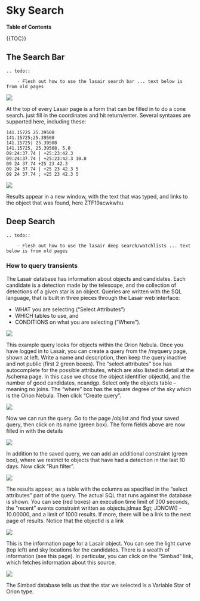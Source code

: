 # Sky Search

**Table of Contents**

{{TOC}}

## The Search Bar

```eval_rst
.. todo::

    - Flesh out how to use the lasair search bar ... text below is from old pages
```

[![](https://lasair-ztf.lsst.ac.uk/lasair/static/cookbook/conesearch/fig1.png)](https://lasair-ztf.lsst.ac.uk/lasair/static/cookbook/conesearch/fig1.png)

At the top of every Lasair page is a form that can be filled in to do a cone search. just fill in the coordinates and hit return/enter. Several syntaxes are supported here, including these:

```text
141.15725 25.39508
141.15725;25.39508
141.15725| 25.39508
141.15725, 25.39508, 5.0
09:24:37.74 | +25:23:42.3
09:24:37.74 | +25:23:42.3 10.0
09 24 37.74 +25 23 42.3
09 24 37.74 | +25 23 42.3 5
09 24 37.74 ; +25 23 42.3 5
```

[![](https://lasair-ztf.lsst.ac.uk/lasair/static/cookbook/conesearch/fig2.png)](https://lasair-ztf.lsst.ac.uk/lasair/static/cookbook/conesearch/fig2.png)

Results appear in a new window, with the text that was typed, and links to the object that was found, here ZTF19acwkwhu.

## Deep Search

```eval_rst
.. todo::

    - Flesh out how to use the lasair deep search/watchlists ... text below is from old pages
```

### How to query transients

The Lasair database has information about objects and candidates. Each candidate is a detection made by the telescope, and the collection of detections of a given star is an object. Queries are written with the SQL language, that is built in three pieces through the Lasair web interface:

*   WHAT you are selecting (“Select Attributes”)
*   WHICH tables to use, and
*   CONDITIONS on what you are selecting (“Where”).

[![](https://lasair-ztf.lsst.ac.uk/lasair/static/cookbook/query/fig1.png)](https://lasair-ztf.lsst.ac.uk/lasair/static/cookbook/query/fig1.png)

This example query looks for objects within the Orion Nebula. Once you have logged in to Lasair, you can create a query from the /myquery page, shown at left. Write a name and description, then keep the query inactive and not public (first 2 green boxes). The “select attributes” box has autocomplete for the possible attributes, which are also listed in detail at the /schema page. In this case we chose the object identifier objectId, and the number of good candidates, ncandgp. Select only the objects table – meaning no joins. The “where” box has the square degree of the sky which is the Orion Nebula. Then click “Create query”.

[![](https://lasair-ztf.lsst.ac.uk/lasair/static/cookbook/query/fig2.png)](https://lasair-ztf.lsst.ac.uk/lasair/static/cookbook/query/fig2.png)

Now we can run the query. Go to the page /objlist and find your saved query, then click on its name (green box). The form fields above are now filled in with the details

[![](https://lasair-ztf.lsst.ac.uk/lasair/static/cookbook/query/fig3.png)](https://lasair-ztf.lsst.ac.uk/lasair/static/cookbook/query/fig3.png)

In addition to the saved query, we can add an additional constraint (green box), where we restrict to objects that have had a detection in the last 10 days. Now click “Run filter”.

[![](https://lasair-ztf.lsst.ac.uk/lasair/static/cookbook/query/fig4.png)](https://lasair-ztf.lsst.ac.uk/lasair/static/cookbook/query/fig4.png)

The results appear, as a table with the columns as specified in the “select attributes” part of the query. The actual SQL that runs against the database is shown. You can see (red boxes) an execution time limit of 300 seconds, the “recent” events constraint written as objects.jdmax $gt; JDNOW() - 10.00000, and a limit of 1000 results. If more, there will be a link to the next page of results. Notice that the objectId is a link

[![](https://lasair-ztf.lsst.ac.uk/lasair/static/cookbook/query/fig5.png)](https://lasair-ztf.lsst.ac.uk/lasair/static/cookbook/query/fig5.png)

This is the information page for a Lasair object. You can see the light curve (top left) and sky locations for the candidates. There is a wealth of information (see this page). In particular, you can click on the “Simbad” link, which fetches information about this source.

[![](https://lasair-ztf.lsst.ac.uk/lasair/static/cookbook/query/fig6.png)](https://lasair-ztf.lsst.ac.uk/lasair/static/cookbook/query/fig6.png)

The Simbad database tells us that the star we selected is a Variable Star of Orion type.

